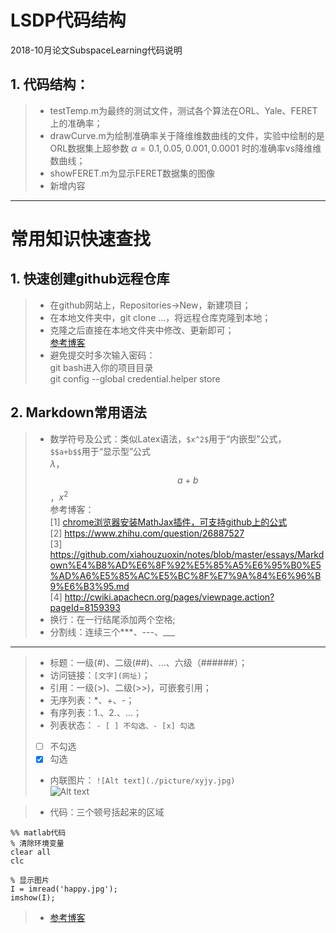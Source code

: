 # LSDP代码结构  
2018-10月论文SubspaceLearning代码说明  
## 1. 代码结构：  
> * testTemp.m为最终的测试文件，测试各个算法在ORL、Yale、FERET上的准确率；  
> * drawCurve.m为绘制准确率关于降维维数曲线的文件，实验中绘制的是ORL数据集上超参数 $\alpha=0.1,0.05,0.001,0.0001$ 时的准确率vs降维维数曲线；  
> * showFERET.m为显示FERET数据集的图像  
> * 新增内容  

---
# 常用知识快速查找
## 1. 快速创建github远程仓库
> * 在github网站上，Repositories->New，新建项目；  
> * 在本地文件夹中，git clone ...，将远程仓库克隆到本地； 
> * 克隆之后直接在本地文件夹中修改、更新即可；  
> [参考博客](https://www.jianshu.com/p/7f8c80056233)
> * 避免提交时多次输入密码：  
> git bash进入你的项目目录  
> git config --global credential.helper store  

## 2. Markdown常用语法  
> * 数学符号及公式：类似Latex语法，```$x^2$```用于“内嵌型”公式，```$$a+b$$```用于“显示型”公式  
$\lambda$，$$a+b$$，$x^2$  
> 参考博客：  
> [1] [chrome浏览器安装MathJax插件，可支持github上的公式](https://chrome.google.com/webstore/detail/mathjax-plugin-for-github/ioemnmodlmafdkllaclgeombjnmnbima)  
> [2] https://www.zhihu.com/question/26887527   
> [3] https://github.com/xiahouzuoxin/notes/blob/master/essays/Markdown%E4%B8%AD%E6%8F%92%E5%85%A5%E6%95%B0%E5%AD%A6%E5%85%AC%E5%BC%8F%E7%9A%84%E6%96%B9%E6%B3%95.md  
> [4] http://cwiki.apachecn.org/pages/viewpage.action?pageId=8159393  
> * 换行：在一行结尾添加两个空格;  
> * 分割线：连续三个***、---、___  
***
> * 标题：一级(#)、二级(##)、...、六级（######）；  
> * 访问链接：```[文字](网址)```；  
> * 引用：一级(>)、二级(>>)，可嵌套引用；  
> * 无序列表：*、+、-；  
> * 有序列表：1.、2.、...；  
> * 列表状态：
```- [ ] 不勾选、- [x] 勾选```  
> - [ ] 不勾选  
> - [x] 勾选  
> * 内联图片：
```![Alt text](./picture/xyjy.jpg)```  
![Alt text](./picture/xyjy.jpg)  

> * 代码：三个顿号括起来的区域
```
%% matlab代码
% 清除环境变量
clear all
clc

% 显示图片
I = imread('happy.jpg');
imshow(I);
```  
> * [参考博客](https://coding.net/help/doc/project/markdown.html)  

